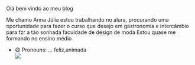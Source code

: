 Olá bem vindo ao meu blog

Me chamo Anna Júlia 
estou trabalhando no alura, procurando uma oportunidade para fazer o curso que desejo em gastronomia e intercâmbio para fzr a tão sonhada faculdade de design de moda 
Estou quase me formando no ensino médio


- 😄 Pronouns: ... feliz,animada   
![](https://media.tenor.com/pF1FyWjzHkoAAAAM/buongiorno-good-morning.gif)

